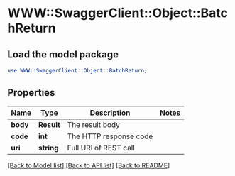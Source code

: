 # WWW::SwaggerClient::Object::BatchReturn

## Load the model package
```perl
use WWW::SwaggerClient::Object::BatchReturn;
```

## Properties
Name | Type | Description | Notes
------------ | ------------- | ------------- | -------------
**body** | [**Result**](Result.md) | The result body | 
**code** | **int** | The HTTP response code | 
**uri** | **string** | Full URI of REST call | 

[[Back to Model list]](../README.md#documentation-for-models) [[Back to API list]](../README.md#documentation-for-api-endpoints) [[Back to README]](../README.md)


